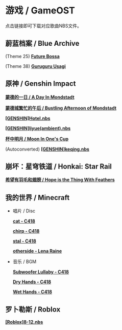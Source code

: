 # 游戏 / GameOST
点击链接即可下载对应歌曲NBS文件。
## 蔚蓝档案 / Blue Archive
(Theme 25) <a href="../forked_lib/NyaaNBS/nbs.handcrafted/GameOST/[BA][OST15]FutureBossa.nbs" download>**Future Bossa**</a>

(Theme 38) <a href="../forked_lib/NyaaNBS/nbs.handcrafted/GameOST/[BA][OST38]GururuUsagi.nbs" download>**Guruguru Usagi**</a>

## 原神 / Genshin Impact
<a href="../forked_lib/NyaaNBS/nbs.handcrafted/GameOST/[GENSHIN]DayInMonstat" download>**蒙德的一日 / A Day In Mondstadt**</a>

<a href="../forked_lib/NyaaNBS/nbs.handcrafted/GameOST/[GENSHIN]BusyDayInMonstat" download>**蒙德城繁忙的午后 / Bustling Afternoon of Mondstadt**</a>

<a href="../forked_lib/NyaaNBS/nbs.handcrafted/GameOST/[GENSHIN]Hotel.nbs" download>**[GENSHIN]Hotel.nbs**</a>

<a href="../forked_lib/NyaaNBS/nbs.handcrafted/GameOST/[GENSHIN]liyue(ambient).nbs" download>**[GENSHIN]liyue(ambient).nbs**</a>

<a href="../forked_lib/NyaaNBS/nbs.handcrafted/GameOST/[GENSHIN]MoonInOnesCup.nbs" download>**杯中明月 / Moon In One's Cup**</a>

(Autoconverted) <a href="../forked_lib/NyaaNBS/nbs.autoconverted/[GENSHIN]keqing.nbs" download>**[GENSHIN]keqing.nbs**</a>

## 崩坏：星穹铁道 / Honkai: Star Rail
<a href="../forked_lib/NyaaNBS/nbs.handcrafted/GameOST/[HonkaiStarRail]HopeIsTheThingWithFeathers.nbs" download>**希望有羽毛和翅膀 / Hope is the Thing With Feathers**</a>

## 我的世界 / Minecraft
- 唱片 / Disc

  <a href="../forked_lib/NyaaNBS/nbs.handcrafted/GameOST/[MC][C418]cat.nbs" download>**cat - C418**</a>

  <a href="../forked_lib/NyaaNBS/nbs.handcrafted/GameOST/[MC][C418]Chirp.nbs" download>**chirp - C418**</a>

  <a href="../forked_lib/NyaaNBS/nbs.handcrafted/GameOST/[MC][C418]Stal.nbs" download>**stal - C418**</a>

  <a href="../forked_lib/NyaaNBS/nbs.handcrafted/GameOST/[MC]OtherSide" download>**otherside - 	Lena Raine**</a>

- 音乐 / BGM

  <a href="../forked_lib/NyaaNBS/nbs.handcrafted/GameOST/[MC][C418]Subwoofer Lullaby.nbs" download>**Subwoofer Lullaby - C418**</a>

  <a href="../forked_lib/NyaaNBS/nbs.handcrafted/GameOST/[MC][C418]DryHands.nbs" download>**Dry Hands - C418**</a>

  <a href="../forked_lib/NyaaNBS/nbs.handcrafted/GameOST/[MC][C418]WetHand.nbs" download>**Wet Hands - C418**</a>

## 罗卜勒斯 / Roblox
<a href="../forked_lib/NyaaNBS/nbs.handcrafted/GameOST/[Roblox]8-12.nbs" download>**[Roblox]8-12.nbs**</a>
